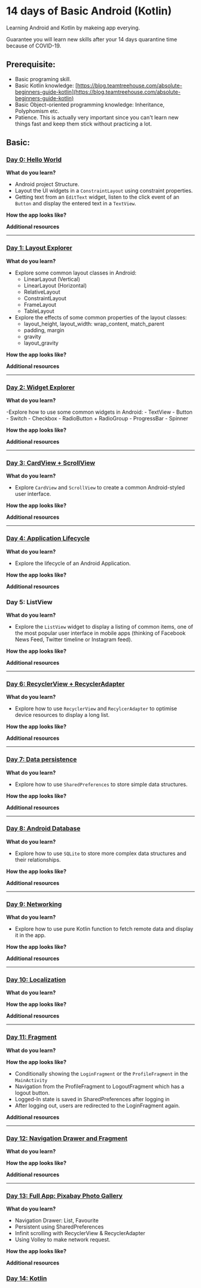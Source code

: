 # 14 days of Basic Android (Kotlin)

Learning Android and Kotlin by makeing app everying.

Guarantee you will learn new skills after your 14 days quarantine time because of COVID-19.

## Prerequisite:

- Basic programing skill.
- Basic Kotlin knowledge: [https://blog.teamtreehouse.com/absolute-beginners-guide-kotlin](https://blog.teamtreehouse.com/absolute-beginners-guide-kotlin)
- Basic Object-oriented programming knowledge: Inheritance, Polyphomism etc.
- Patience. This is actually very important since you can't learn new things fast and keep them stick without practicing a lot.
 
## Basic:

### [Day 0: Hello World](https://github.com/antranapp/14DaysOfBasicAndroidKotlin/tree/master/00-HelloWorld)

**What do you learn?**

- Android project Structure.
- Layout the UI widgets in a `ConstraintLayout` using constraint properties.
- Getting text from an `EditText` widget, listen to the click event of an `Button` and display the entered text in a `TextView`.

**How the app looks like?**

**Additional resources**

---
### [Day 1: Layout Explorer](https://github.com/antranapp/14DaysOfBasicAndroidKotlin/tree/master/01-LayoutExplorer)

**What do you learn?**

- Explore some common layout classes in Android:
	- LinearLayout (Vertical)
	- LinearLayout (Horizontal)
	- RelativeLayout
	- ConstraintLayout
	- FrameLayout
	- TableLayout
- Explore the effects of some common properties of the layout classes:
	- layout_height, layout_width: wrap_content, match_parent
	- padding, margin
	- gravity
	- layout_gravity

**How the app looks like?**

**Additional resources**

---
### [Day 2: Widget Explorer](https://github.com/antranapp/14DaysOfBasicAndroidKotlin/tree/master/02-WidgetExplorer)

**What do you learn?**

-Explore how to use some common widgets in Android:
	- TextView
	- Button
	- Switch
	- Checkbox
	- RadioButton + RadioGroup
	- ProgressBar
	- Spinner

**How the app looks like?**

**Additional resources**

---
### [Day 3: CardView + ScrollView](https://github.com/antranapp/14DaysOfBasicAndroidKotlin/tree/master/03-CardViewLayout)

**What do you learn?**

- Explore `CardView` and `ScrollView` to create a common Android-styled user interface.

**How the app looks like?**

**Additional resources**

---
### [Day 4: Application Lifecycle](https://github.com/antranapp/14DaysOfBasicAndroidKotlin/tree/master/04-AppLifecycle)

**What do you learn?**

- Explore the lifecycle of an Android Application.

**How the app looks like?**

**Additional resources**

### Day 5: ListView

**What do you learn?**

- Explore the `ListView` widget to display a listing of common items, one of the most popular user interface in mobile apps (thinking of Facebook News Feed, Twitter timeline or Instagram feed).

**How the app looks like?**

**Additional resources**

---
### [Day 6: RecyclerView + RecyclerAdapter](https://github.com/antranapp/14DaysOfBasicAndroidKotlin/tree/master/06-RecycleViewRecycleAdapter)

**What do you learn?**

- Explore how to use `RecyclerView` and `RecylcerAdapter` to optimise device resources to display a long list.

**How the app looks like?**

**Additional resources**

---
### [Day 7: Data persistence](https://github.com/antranapp/14DaysOfBasicAndroidKotlin/tree/master/07-DataPersistence)

**What do you learn?**

- Explore how to use `SharedPreferences` to store simple data structures.

**How the app looks like?**

**Additional resources**

---
### [Day 8: Android Database](https://github.com/antranapp/14DaysOfBasicAndroidKotlin/tree/master/08-Database)

**What do you learn?**

- Explore how to use `SQLite` to store more complex data structures and their relationships.

**How the app looks like?**

**Additional resources**

---
### [Day 9: Networking](https://github.com/antranapp/14DaysOfBasicAndroidKotlin/tree/master/09-Networking)

**What do you learn?**

- Explore how to use pure Kotlin function to fetch remote data and display it in the app.

**How the app looks like?**

**Additional resources**

---
### [Day 10: Localization](https://github.com/antranapp/14DaysOfBasicAndroidKotlin/tree/master/10-Localization)

**What do you learn?**

**How the app looks like?**

**Additional resources**

---
### [Day 11: Fragment](https://github.com/antranapp/14DaysOfBasicAndroidKotlin/tree/master/11-FragmentNavigation)

**What do you learn?**

**How the app looks like?**

- Conditionally showing the `LoginFragment` or the `ProfileFragment` in the `MainActivity`
- Navigation from the ProfileFragment to LogoutFragment which has a logout button.
- Logged-In state is saved in SharedPreferences after logging in
- After logging out, users are redirected to the LoginFragment again.

**Additional resources**

---
### [Day 12: Navigation Drawer and Fragment](https://github.com/antranapp/14DaysOfBasicAndroidKotlin/tree/master/12-NavigationView)

**What do you learn?**

**How the app looks like?**

**Additional resources**

---
### [Day 13: Full App: Pixabay Photo Gallery](https://github.com/antranapp/14DaysOfBasicAndroidKotlin/tree/master/13-PhotoGallery)

**What do you learn?**

- Navigation Drawer: List, Favourite
- Persistent using SharedPreferences
- Infinit scrolling with RecyclerView & RecyclerAdapter
- Using Volley to make network request. 

**How the app looks like?**

**Additional resources**

### [Day 14: Kotlin](https://github.com/antranapp/14DaysOfBasicAndroidKotlin/tree/master/14-Kotlin)



